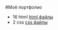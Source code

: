#Моё портфолио
- 16 html [html файлы](https://pages.github.com/)
- 2 css [css файлы](https://pages.github.com/)
